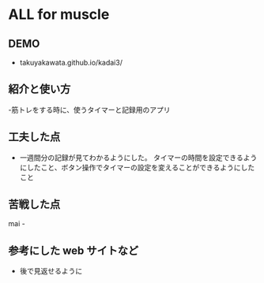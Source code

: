 # ALL for muscle

## DEMO

  - takuyakawata.github.io/kadai3/

## 紹介と使い方

  -筋トレをする時に、使うタイマーと記録用のアプリ

## 工夫した点

  - 一週間分の記録が見てわかるようにした。
  タイマーの時間を設定できるようにしたこと、ボタン操作でタイマーの設定を変えることができるようにしたこと

## 苦戦した点

 mai  -

## 参考にした web サイトなど

  - 後で見返せるように